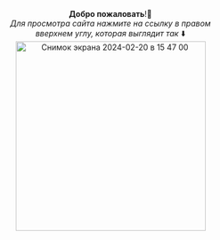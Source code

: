 <div class="tеxt" align="center">
  <b>Добро пожаловать</b>!🍒 <br>
  <i>Для просмотра сайта нажмите на ссылку в правом <br>вверхнем углу,
  которая выглядит так</i> ⬇️
</div>
<div class="screen" align="center">
<img width="341" alt="Снимок экрана 2024-02-20 в 15 47 00" src="https://github.com/KwikyKu/Uber.github.io/assets/123667735/d2206665-1b42-4019-b041-05db1240d75e">

</div>
